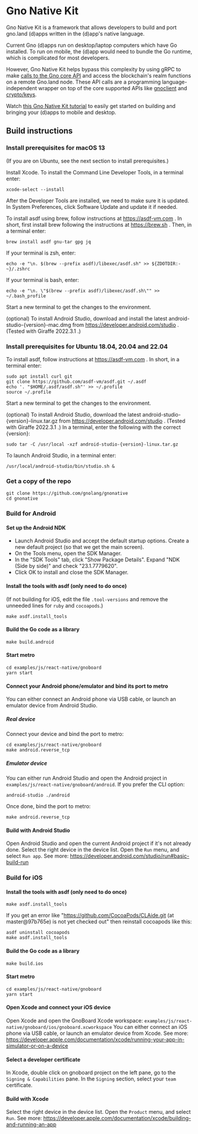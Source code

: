 # Gno Native Kit

Gno Native Kit is a framework that allows developers to build and port gno.land (d)apps written in the (d)app's native language.

Current Gno (d)apps run on desktop/laptop computers which have Go installed. To run on mobile, the (d)app would need to bundle the Go runtime, which is complicated for most developers. 

However, Gno Native Kit helps bypass this complexity by using gRPC to make [calls to the Gno core API](https://buf.build/gnolang/gnonative/docs/main:land.gno.gnonative.v1) and access the blockchain's realm functions on a remote Gno.land node.
These API calls are a programming language-independent wrapper on top of the core supported APIs like [gnoclient](https://github.com/gnolang/gno/tree/master/gno.land/pkg/gnoclient) and [crypto/keys](https://github.com/gnolang/gno/tree/master/tm2/pkg/crypto/keys).

Watch [this Gno Native Kit tutorial](https://www.youtube.com/watch?v=N1HLyQDHGQ0) to easily get started on building and bringing your (d)apps to mobile and desktop.

## Build instructions

### Install prerequisites for macOS 13

(If you are on Ubuntu, see the next section to install prerequisites.)

Install Xcode. To install the Command Line Developer Tools, in a terminal enter:

    xcode-select --install

After the Developer Tools are installed, we need to make sure it is updated. In
System Preferences, click Software Update and update it if needed.

To install asdf using brew, follow instructions at https://asdf-vm.com . In short,
first install brew following the instructions at https://brew.sh . Then, in
a terminal enter:

    brew install asdf gnu-tar gpg jq

If your terminal is zsh, enter:

    echo -e "\n. $(brew --prefix asdf)/libexec/asdf.sh" >> ${ZDOTDIR:-~}/.zshrc

If your terminal is bash, enter:

    echo -e "\n. \"$(brew --prefix asdf)/libexec/asdf.sh\"" >> ~/.bash_profile

Start a new terminal to get the changes to the environment.

(optional) To install Android Studio, download and install the latest
android-studio-{version}-mac.dmg from https://developer.android.com/studio .
(Tested with Giraffe 2022.3.1 .)

### Install prerequisites for Ubuntu 18.04, 20.04 and 22.04

To install asdf, follow instructions at https://asdf-vm.com . In short, in
a terminal enter:

    sudo apt install curl git
    git clone https://github.com/asdf-vm/asdf.git ~/.asdf
    echo '. "$HOME/.asdf/asdf.sh"' >> ~/.profile
    source ~/.profile

Start a new terminal to get the changes to the environment.

(optional) To install Android Studio, download the latest
android-studio-{version}-linux.tar.gz from
https://developer.android.com/studio . (Tested with Giraffe 2022.3.1 .)
In a terminal, enter the following with the correct {version}:

    sudo tar -C /usr/local -xzf android-studio-{version}-linux.tar.gz

To launch Android Studio, in a terminal enter:

    /usr/local/android-studio/bin/studio.sh &

### Get a copy of the repo

```console
git clone https://github.com/gnolang/gnonative
cd gnonative
```

### Build for Android

#### Set up the Android NDK

* Launch Android Studio and accept the default startup options. Create a new
  default project (so that we get the main screen).
* On the Tools menu, open the SDK Manager.
* In the "SDK Tools" tab, click "Show Package Details". Expand
  "NDK (Side by side)" and check "23.1.7779620".
* Click OK to install and close the SDK Manager.

#### Install the tools with asdf (only need to do once)

(If not building for iOS, edit the file `.tool-versions` and remove the unneeded lines for `ruby` and `cocoapods`.)

```console
make asdf.install_tools
```

#### Build the Go code as a library

```console
make build.android
```

#### Start metro

```console
cd examples/js/react-native/gnoboard
yarn start
```

#### Connect your Android phone/emulator and bind its port to metro

You can either connect an Android phone via USB cable, or launch an emulator device from Android Studio.

##### Real device

Connect your device and bind the port to metro:

```console
cd examples/js/react-native/gnoboard
make android.reverse_tcp
```

##### Emulator device

You can either run Android Studio and open the Android project in `examples/js/react-native/gnoboard/android`.
If you prefer the CLI option:

```console
android-studio ./android
```
Once done, bind the port to metro:

```console
make android.reverse_tcp
```

#### Build with Android Studio

Open Android Studio and open the current Android project if it's not already done.
Select the right device in the device list. Open the `Run` menu, and select `Run app`.
See more: https://developer.android.com/studio/run#basic-build-run

### Build for iOS

#### Install the tools with asdf (only need to do once)

```console
make asdf.install_tools
```

If you get an error like "https://github.com/CocoaPods/CLAide.git (at master@97b765e) is not yet checked out" then reinstall cocoapods like this: 

```console
asdf uninstall cocoapods
make asdf.install_tools
```

#### Build the Go code as a library

```console
make build.ios
```

#### Start metro

```console
cd examples/js/react-native/gnoboard
yarn start
```

#### Open Xcode and connect your iOS device

Open Xcode and open the GnoBoard Xcode workspace: `examples/js/react-native/gnoboard/ios/gnoboard.xcworkspace`
You can either connect an iOS phone via USB cable, or launch an emulator device from Xcode.
See more: https://developer.apple.com/documentation/xcode/running-your-app-in-simulator-or-on-a-device

#### Select a developer certificate

In Xcode, double click on gnoboard project on the left pane, go to the `Signing & Capabilities` pane.
In the `Signing` section, select your `team` certificate.

#### Build with Xcode

Select the right device in the device list. Open the `Product` menu, and select `Run`.
See more: https://developer.apple.com/documentation/xcode/building-and-running-an-app
